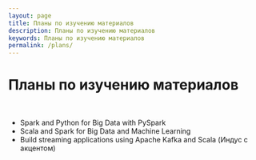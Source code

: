 ```yaml
---
layout: page
title: Планы по изучению материалов
description: Планы по изучению материалов
keywords: Планы по изучению материалов
permalink: /plans/
---
```


# Планы по изучению материалов

<br/>

- Spark and Python for Big Data with PySpark
- Scala and Spark for Big Data and Machine Learning
- Build streaming applications using Apache Kafka and Scala (Индус с акцентом)

<!--

### Machine Learning 101 with Scikit-learn and StatsModels

https://www.packtpub.com/uncategorized/machine-learning-101-with-scikit-learn-and-statsmodels-video

https://github.com/matematika-org/Machine-Learning-101-with-Scikit-learn-and-StatsModels

![Machine Learning 101 with Scikit-learn and StatsModels](/img/videos/ds/ml/machine-learning-101-scikit-learn-statsmodels.jpg "Machine Learning 101 with Scikit-learn and StatsModels"){: .center-image }


<br/>

### [Udemy] Deep Learning with TensorFlow 2.0 [2019]

https://udemy.com/machine-learning-with-tensorflow-for-business-intelligence/

Презентация интересная. Начало тоже. Определенно лучше материалов индусов, арабов. Начало смотрится как мультфильм.


<br/>

### [Otus] Deep Learning Engineer. Часть 1

Библиотека PyTorch


<br/>

### [Otus] Нейронные сети на Python (Часть 1)

Курс о нейронных сетях, глубоком машинном обучении и задачах, которые решает Deep Learning Инженер.

<br/>

### Hadoop and Spark Fundamentals

![Hadoop and Spark Fundamentals](/img/videos/hadoop-spark-fundamentals.jpg "Hadoop and Spark Fundamentals"){: .center-image }


<br/>

### [Tomasz Lelek] - материалы по Hadoop, Spark, etc.


Томас более 5 лет работает на продах по направлению, котороя я только собираюсь осваивать.

https://www.packtpub.com/authors/tomasz-lelek


**Найдено:**

* Apache Spark: Tips, Tricks, & Techniques
* Hands-On Machine Learning with Scala and Spark
* Mastering Deep Learning using Apache Spark
* Hands-On Big Data Analysis with Hadoop 3
* Microservices in Scala
* Deep Learning with Apache Spark
* Machine Learning Projects with Java
* Spark for Machine Learning
* Advanced Analytics and Real-Time Data Processing in Apache Spark
* Solving 10 Hadoop'able Problems
* Identifying Behaviour Patterns using Machine Learning
* Distributed Deep Learning with Apache Spark
* Building a Big Data Analytics Stack
* Big Data Analytics Projects with Apache Spark
* Big Data Processing using Apache Spark
* Troubleshooting Apache Spark
* Learning Apache Cassandra
* Real Time Streaming using Apache Spark


<br/>

Материалы пока не смотрел. Там может быть и ерунда какая. Packtpub обычно какой-то шлак под своим брендом собирает. Я ориентировался по заголовкам. Но зато есть исходные коды с примерами.

Буду признателен на ссылки на материалы и других специалистов-практиков.


<br/>

## Книги

### <a href="/books/ds/ml/ru/scikit-learn/introduction-to-ml-with-python/">Мюллер.А, Гвидо. С. - Введение в машинное обучение с помощью Python. Руководство для специалистов по работе с данными [RUS, 2017]</a>

### Шакла Нишант - Машинное обучение и TensorFlow (Библиотека программиста) - 2019

### Джулли А.,Пал С. - Библиотека Keras - инструмент глубокого обучения - 2018


<br/><br/>

# Изученные материалы

## Видео

<br/>

### [[Abhilash Nelson] Machine Learning and Data Science with Python: A Complete Beginners Guide [ENG (Араб), May 2019]](https://bitbucket.org/matematika/machine-learning-and-data-science-with-python-a-complete/src/master/)

![Machine Learning and Data Science with Python: A Complete Beginners Guide](/img/videos/machine-learning-data-science-python-guide.png "Machine Learning and Data Science with Python: A Complete Beginners Guide"){: .center-image }


<br/>

### [[Abhilash Nelson] Deep Learning and Neural Networks using Python – Keras: The Complete Beginners Guide [ENG (Араб), May 2019]](https://bitbucket.org/matematika/deep-learning-and-neural-networks-using-python-keras-the/src/master/)


![Deep Learning and Neural Networks using Python – Keras](/img/videos/packtpub-keras-video.png "Deep Learning and Neural Networks using Python – Keras"){: .center-image }



<br/>

### Scala and Spark for Big Data and Machine Learning

Здесь почти нет ничего по BigData. В основном про ML.

![Scala and Spark for Big Data and Machine Learning](/img/videos/Scala-and-Spark-for-Big-Data-and-Machine-Learning.jpg "Scala and Spark for Big Data and Machine Learning"){: .center-image }

https://udemy.com/scala-and-spark-for-big-data-and-machine-learning/

-->
